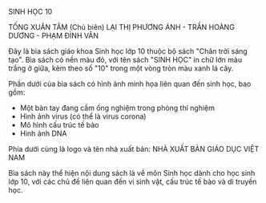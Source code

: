 SINH HỌC 10

TỐNG XUÂN TÂM (Chủ biên)
LẠI THỊ PHƯƠNG ÁNH - TRẦN HOÀNG DƯƠNG - PHẠM ĐÌNH VÂN

Đây là bìa sách giáo khoa Sinh học lớp 10 thuộc bộ sách "Chân trời sáng tạo". Bìa sách có nền màu đỏ, với tên sách "SINH HỌC" in chữ lớn màu trắng ở giữa, kèm theo số "10" trong một vòng tròn màu xanh lá cây.

Phần dưới của bìa sách có hình ảnh minh họa liên quan đến sinh học, bao gồm:
- Một bàn tay đang cầm ống nghiệm trong phòng thí nghiệm
- Hình ảnh virus (có thể là virus corona)
- Mô hình cấu trúc tế bào
- Hình ảnh DNA

Phía dưới cùng là logo và tên nhà xuất bản: NHÀ XUẤT BẢN GIÁO DỤC VIỆT NAM

Bìa sách này thể hiện nội dung sách là về môn Sinh học dành cho học sinh lớp 10, với các chủ đề liên quan đến vi sinh vật, cấu trúc tế bào và di truyền học.